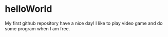 # helloWorld
My first github repository
have a nice day!
I like to play video game and do some program when I am free.
